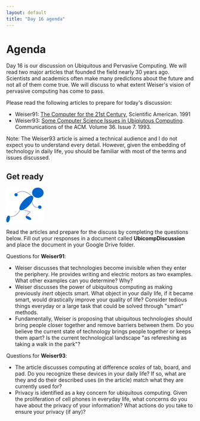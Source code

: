```yaml
---
layout: default
title: "Day 16 agenda"
---
```


# Agenda
Day 16 is our discussion on Ubiquitous and Pervasive Computing. We will read two major articles that founded the field nearly 30 years ago. Scientists and academics often make many predictions about the future and not all of them come true. We will discuss to what extent Weiser's vision of pervasive computing has come to pass. 

Please read the following articles to prepare for today's discussion:
* Weiser91: [The Computer for the 21st Century](http://www.lri.fr/~mbl/Stanford/CS477/papers/Weiser-SciAm.pdf), Scientific American. 1991
* Weiser93: [Some Computer Science Issues in Ubiqiutous Computing](http://www.cs.princeton.edu/courses/archive/spring99/cs598c/papers/p75-weiser.pdf). Communications of the ACM. Volume 36. Issue 7. 1993.

Note: The Weiser93 article is aimed a technical audience and I do not expect you to understand every detail. However, given the embedding of technology in daily life, you should be familiar with most of the terms and issues discussed.

## Get ready

<img class="parimg" alt="Get ready" src="img/getready.png">

Read the articles and prepare for the discuss by completing the questions below. Fill out your responses in a document called <b>UbicompDiscussion</b> and place the document in your Google Drive folder.

Questions for <b>Weiser91</b>:
* Weiser discusses that technologies become invisible when they enter the periphery. He provides writing and electric motors as two examples. What other examples can you determine? Why?
* Weiser discusses the power of ubiquitous computing as making previously <i>inert</i> objects smart. What object in your daily life, if it became smart, would drastically improve your quality of life? Consider tedious things everyday or a large task that could be solved through "smart" methods.
* Fundamentally, Weiser is proposing that ubiquitous technologies should bring people closer together and remove barriers between them. Do you believe the current state of technology brings people together or keeps them apart? Is the current technological landscape "as refereshing as taking a walk in the park"?

Questions for <b>Weiser93</b>:
* The article discusses computing at difference <i>scales</i> of tab, board, and pad. Do you recognize these devices in your daily life? If so, what are they and do their described uses (in the article) match what they are currently used for?
* Privacy is identified as a key concern for ubiquitous computing. Given the proliferation of cell phones in everyday life, what concerns do you have about the privacy of your information? What actions do you take to ensure your privacy (if any)?




